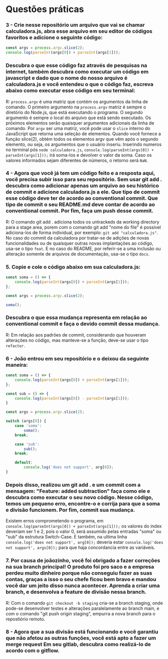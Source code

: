 # Questões práticas
### 3 - Crie nesse repositório um arquivo que vai se chamar calculadora.js, abra esse arquivo em seu editor de códigos favoritos e adicione o seguinte código:

```js
const args = process.argv.slice(2);
console.log(parseInt(args[0]) + parseInt(args[1]));
```

### Descubra o que esse código faz através de pesquisas na internet, também descubra como executar um código em javascript e dado que o nome do nosso arquivo é calculadora.js e você entendeu o que o código faz, escreva abaixo como executar esse código em seu terminal:

R: `process.argv` é uma matriz que contém os argumentos da linha de comando. O primeiro argumento na `process.argv` matriz é sempre o diretório do Node.js, que está executando o programa. O segundo argumento é sempre o local do arquivo que está sendo executado. Os próximos elementos serão quaisquer argumentos adicionais da linha de comando. Por `argv` ser uma matriz, você pode usar o `slice` interno do JavaScript que retorna uma seleção de elementos. Quando você fornece a função slice(2), obtém todos os elementos argv que vêm após o segundo elemento, ou seja, os argumentos que o usuário inseriu. Inserindo numeros no terminal pós `node calculadora.js`, `console.log(parseInt(args[0]) + parseInt(args[1]));` irá soma-los e devolver o valor da soma. Caso os valores informados sejam diferentes de números, o retorno será `NaN`.

### 4 - Agora que você já tem um código feito e a resposta aqui, você precisa subir isso para seu repositório. Sem usar git add . descubra como adicionar apenas um arquivo ao seu histórico de commit e adicione calculadora.js a ele. Que tipo de commit esse código deve ter de acordo ao conventional commit. Que tipo de commit o seu README.md deve contar de acordo ao conventional commit. Por fim, faça um push desse commit.

R: O comando git add . adiciona todos os untrackeds da working directory para a stage area, porem com o comando git add "nome do file" é possível adiciona-los de forma individual, por exemplo: `git add "calculadora.js"`. No caso do commit da calculadora por tratar-se de adições de novas funcionalidades ou de quaisquer outras novas implantações ao código, usa-se o tipo `feat`. E no caso do README, por referir-se a uma inclusão ou alteração somente de arquivos de documentação, usa-se o tipo `docs`.

### 5. Copie e cole o código abaixo em sua calculadora.js:

```js
const soma = () => {
    console.log(parseInt(args[0]) + parseInt(args[1]));
};

const args = process.argv.slice(2);

soma();
```

### Descubra o que essa mudança representa em relação ao conventional commit e faça o devido commit dessa mudança.

R: Em relação aos padrões de commit, considerando que houveram alterações no código, mas manteve-se a função, deve-se usar o tipo `refactor`.

### 6 - João entrou em seu repositório e o deixou da seguinte maneira:

```js
const soma = () => {
    console.log(parseInt(args[0]) + parseInt(args[1]));
};

const sub = () => {
    console.log(parseInt(args[0]) - parseInt(args[1]));  
}

const args = process.argv.slice(2);

switch (args[0]) {
    case 'soma':
        soma();
    break;

    case 'sub':
        sub();
    break;

    default:
        console.log('does not support', arg[0]);
}
```

### Depois disso, realizou um git add . e um commit com a mensagem: "Feature: added subtraction" faça como ele e descubra como executar o seu novo código. Nesse código, temos um pequeno erro, encontre-o e corrija para que a soma e divisão funcionem. Por fim, commit sua mudança.

Existem erros comprometendo o programa, em `console.log(parseInt(args[0]) + parseInt(args[1]));` os valores do index deveriam ser 1 e 2, pois o valor 0, será assumido pelas entradas "soma" ou "sub" da estrutura Switch-Case. E também, na ultima linha `console.log('does not support', arg[0]);` deveria estar `console.log('does not support', args[0]);` para que haja concordancia entre as variáveis.

### 7. Por causa de joãozinho, você foi obrigado a fazer correções na sua branch principal! O produto foi pro saco e a empresa perdeu muito dinheiro porque não conseguiu fazer as suas contas, graças a isso o seu chefe ficou bem bravo e mandou você dar um jeito disso nunca acontecer. Aprenda a criar uma branch, e desenvolva a feature de divisão nessa branch.

R: Com o comando `git checkout -b staging` cria-se a branch staging, onde pode-se desenvolver testes e alterações paralelamente ao branch main, e com o comando "git push origin staging", empurra a nova branch para o repostiório remoto.

### 8 - Agora que a sua divisão está funcionando e você garantiu que não afetou as outras funções, você está apto a fazer um merge request Em seu gitlab, descubra como realizá-lo de acordo com o gitflow.


